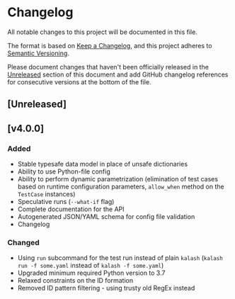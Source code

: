 # Changelog

All notable changes to this project will be documented in this file.

The format is based on [Keep a Changelog](https://keepachangelog.com/en/1.0.0/),
and this project adheres to [Semantic Versioning](https://semver.org/spec/v2.0.0.html).

Please document changes that haven't been officially released in the [Unreleased][unrl] section of this document and add GitHub changelog references for consecutive versions at the bottom of the file.

## [Unreleased]

[unrl]: #unreleased

## [v4.0.0]

### Added

- Stable typesafe data model in place of unsafe dictionaries
- Ability to use Python-file config
- Ability to perform dynamic parametrization (elimination of test cases based on runtime configuration parameters, `allow_when` method on the `TestCase` instances)
- Speculative runs (`--what-if` flag)
- Complete documentation for the API
- Autogenerated JSON/YAML schema for config file validation
- Changelog

### Changed

- Using `run` subcommand for the test run instead of plain `kalash` (`kalash run -f some.yaml` instead of `kalash -f some.yaml`)
- Upgraded minimum required Python version to 3.7
- Relaxed constraints on the ID formation
- Removed ID pattern filtering - using trusty old RegEx instead
